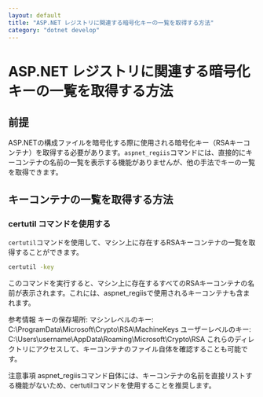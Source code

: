 ```yaml
---
layout: default
title: "ASP.NET レジストリに関連する暗号化キーの一覧を取得する方法"
category: "dotnet develop"
---
```

# ASP.NET レジストリに関連する暗号化キーの一覧を取得する方法

## 前提
ASP.NETの構成ファイルを暗号化する際に使用される暗号化キー（RSAキーコンテナ）を取得する必要があります。`aspnet_regiis`コマンドには、直接的にキーコンテナの名前の一覧を表示する機能がありませんが、他の手法でキーの一覧を取得できます。

## キーコンテナの一覧を取得する方法

### certutil コマンドを使用する
`certutil`コマンドを使用して、マシン上に存在するRSAキーコンテナの一覧を取得することができます。

```bash
certutil -key
```

このコマンドを実行すると、マシン上に存在するすべてのRSAキーコンテナの名前が表示されます。これには、aspnet_regiisで使用されるキーコンテナも含まれます。

参考情報
キーの保存場所:
マシンレベルのキー: C:\ProgramData\Microsoft\Crypto\RSA\MachineKeys
ユーザーレベルのキー: C:\Users\username\AppData\Roaming\Microsoft\Crypto\RSA
これらのディレクトリにアクセスして、キーコンテナのファイル自体を確認することも可能です。

注意事項
aspnet_regiisコマンド自体には、キーコンテナの名前を直接リストする機能がないため、certutilコマンドを使用することを推奨します。
